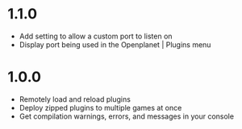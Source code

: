 # 1.1.0
* Add setting to allow a custom port to listen on
* Display port being used in the Openplanet | Plugins menu

# 1.0.0
* Remotely load and reload plugins
* Deploy zipped plugins to multiple games at once
* Get compilation warnings, errors, and messages in your console
